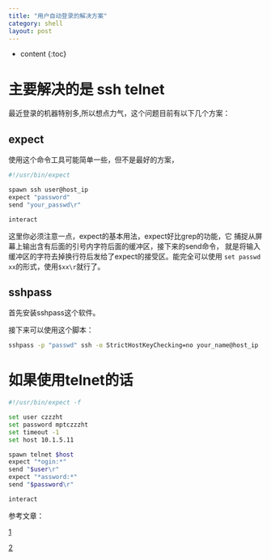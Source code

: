 ```yaml
---
title: "用户自动登录的解决方案"
category: shell
layout: post
---
```


* content
{:toc}



# 主要解决的是 ssh telnet

最近登录的机器特别多,所以想点力气，这个问题目前有以下几个方案：

## expect

使用这个命令工具可能简单一些，但不是最好的方案，

```bash
#!/usr/bin/expect

spawn ssh user@host_ip
expect "password"
send "your_passwd\r"

interact
```

这里你必须注意一点，expect的基本用法，expect好比grep的功能，它
捕捉从屏幕上输出含有后面的引号内字符后面的缓冲区，接下来的send命令，
就是将输入缓冲区的字符去掉换行符后发给了expect的接受区。能完全可以使用
`set passwd xx`的形式，使用`$xx\r`就行了。

## sshpass

首先安装sshpass这个软件。

接下来可以使用这个脚本：

```bash
sshpass -p "passwd" ssh -o StrictHostKeyChecking=no your_name@host_ip

```


# 如果使用telnet的话

```bash
#!/usr/bin/expect -f

set user czzzht
set password mptczzzht
set timeout -1
set host 10.1.5.11

spawn telnet $host
expect "*ogin:*"
send "$user\r"
expect "*assword:*"
send "$password\r"

interact


```




参考文章：

[1](http://unix.stackexchange.com/questions/31071/shell-script-for-logging-into-a-ssh-server)

[2](http://stackoverflow.com/questions/12202587/automatically-enter-ssh-password-with-script)




